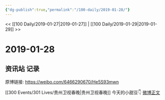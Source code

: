 ```yaml
---
{"dg-publish":true,"permalink":"/100-daily/2019-01-28/"}
---
```



<< [[100 Daily/2019-01-27\|2019-01-27]] | [[100 Daily/2019-01-29\|2019-01-29]] >>

# 2019-01-28

## 资讯站 记录

原博链接: https://weibo.com/6466290670/He5S93mwn

[[300 Events/301 Lives/贵州卫视春晚\|贵州卫视春晚]]
今天的小甜豆👇
[微博正文](https://weibo.com/detail/4333409360570842)
